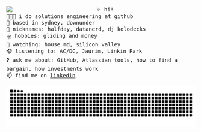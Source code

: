 <img align="left" width="240" src="https://user-images.githubusercontent.com/59625655/109374702-47bb7200-790b-11eb-97de-800a8c1462e9.jpg"> 
<samp>
  ✨ hi! <br>
  👩🏼‍💻 i do solutions engineering at github<br> 
  🌁 based in sydney, downunder <br>
  📛 nicknames: halfday, datanerd, dj kolodecks <br>
  🛸 hobbies: gliding and money<br>
  🎥 watching: house md, silicon valley <br> 
  🎧 listening to: AC/DC, Jaurim, Linkin Park<br>
  ❓ ask me about: GitHub, Atlassian tools, how to find a bargain, how investments work <br> 
  📫 find me on <a href="https://www.linkedin.com/in/andrek/">linkedin</a> <br>
</samp>

<!--
**andrekolodochka/andrekolodochka** is a ✨ _special_ ✨ repository because its `README.md` (this file) appears on your GitHub profile.

Here are some ideas to get you started:

- 🔭 I’m currently working on ...
- 🌱 I’m currently learning ...
- 👯 I’m looking to collaborate on ...
- 🤔 I’m looking for help with ...
- 💬 Ask me about GitHub, Atlassian tools and how to find a bargain
- 📫 How to reach me: 
- 😄 Pronouns: ...
- ⚡ Fun fact: ...
-->

![Snake animation](https://github.com/andrekolodochka/andrekolodochka/blob/output/github-contribution-grid-snake.svg)
